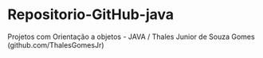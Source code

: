 # Repositorio-GitHub-java
Projetos com Orientação a objetos - JAVA /
Thales Junior de Souza Gomes (github.com/ThalesGomesJr)
